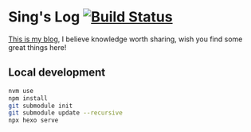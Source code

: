 # Sing's Log [![Build Status](https://app.travis-ci.com/Asing1001/asing1001.github.io.svg?branch=hexo)](https://app.travis-ci.com/Asing1001/asing1001.github.io)

[This is my blog](https://www.paddingleft.com/), I believe knowledge worth sharing, wish you find some great things here!

## Local development

```bash
nvm use
npm install
git submodule init
git submodule update --recursive
npx hexo serve
```
